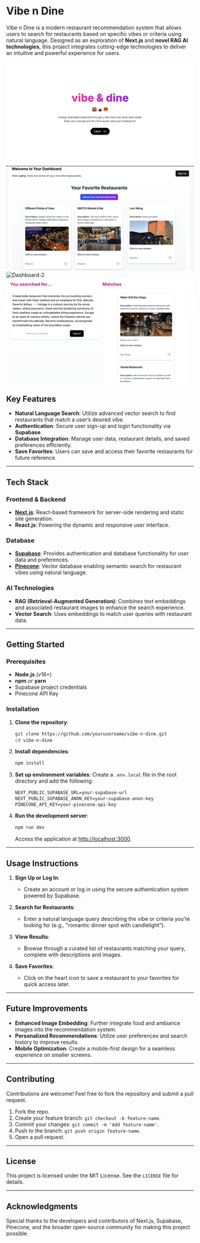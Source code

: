# Vibe n Dine

Vibe n Dine is a modern restaurant recommendation system that allows users to search for restaurants based on specific vibes or criteria using natural language. Designed as an exploration of **Next.js** and **novel RAG AI technologies**, this project integrates cutting-edge technologies to deliver an intuitive and powerful experience for users.

![Homepage](./public/homepage.png "Vibe n Dine Homepage")
![Dashboard-1](./public/dashboard-1.png "Vibe n Dine Dashboard")
![Dashboard-2](./public/dashboard[2.png "Vibe n Dine Dashboard")
![Search](./public/search.png "Vibe n Dine Search page")
## Key Features

- **Natural Language Search**: Utilize advanced vector search to find restaurants that match a user’s desired vibe.
- **Authentication**: Secure user sign-up and login functionality via **Supabase**.
- **Database Integration**: Manage user data, restaurant details, and saved preferences efficiently.
- **Save Favorites**: Users can save and access their favorite restaurants for future reference.

---

## Tech Stack

### Frontend & Backend

- **[Next.js](https://nextjs.org/)**: React-based framework for server-side rendering and static site generation.
- **React.js**: Powering the dynamic and responsive user interface.

### Database

- **[Supabase](https://supabase.com/)**: Provides authentication and database functionality for user data and preferences.
- **[Pinecone](https://www.pinecone.io/)**: Vector database enabling semantic search for restaurant vibes using natural language.

### AI Technologies

- **RAG (Retrieval-Augmented Generation)**: Combines text embeddings and associated restaurant images to enhance the search experience.
- **Vector Search**: Uses embeddings to match user queries with restaurant data.

---

## Getting Started

### Prerequisites

- **Node.js** (v16+)
- **npm** or **yarn**
- Supabase project credentials
- Pinecone API Key

### Installation

1. **Clone the repository**:
   ```bash
   git clone https://github.com/yourusername/vibe-n-dine.git
   cd vibe-n-dine
   ```

2. **Install dependencies**:
   ```bash
   npm install
   ```

3. **Set up environment variables**:
   Create a `.env.local` file in the root directory and add the following:
   ```env
   NEXT_PUBLIC_SUPABASE_URL=your-supabase-url
   NEXT_PUBLIC_SUPABASE_ANON_KEY=your-supabase-anon-key
   PINECONE_API_KEY=your-pinecone-api-key
   ```

4. **Run the development server**:
   ```bash
   npm run dev
   ```
   Access the application at [http://localhost:3000](http://localhost:3000).

---

## Usage Instructions

1. **Sign Up or Log In**:
   - Create an account or log in using the secure authentication system powered by Supabase.

2. **Search for Restaurants**:
   - Enter a natural language query describing the vibe or criteria you’re looking for (e.g., "romantic dinner spot with candlelight").

3. **View Results**:
   - Browse through a curated list of restaurants matching your query, complete with descriptions and images.

4. **Save Favorites**:
   - Click on the heart icon to save a restaurant to your favorites for quick access later.

---

## Future Improvements

- **Enhanced Image Embedding**: Further integrate food and ambiance images into the recommendation system.
- **Personalized Recommendations**: Utilize user preferences and search history to improve results.
- **Mobile Optimization**: Create a mobile-first design for a seamless experience on smaller screens.

---

## Contributing

Contributions are welcome! Feel free to fork the repository and submit a pull request.

1. Fork the repo.
2. Create your feature branch: `git checkout -b feature-name`.
3. Commit your changes: `git commit -m 'Add feature-name'`.
4. Push to the branch: `git push origin feature-name`.
5. Open a pull request.

---

## License

This project is licensed under the MIT License. See the `LICENSE` file for details.

---

## Acknowledgments

Special thanks to the developers and contributors of Next.js, Supabase, Pinecone, and the broader open-source community for making this project possible.


